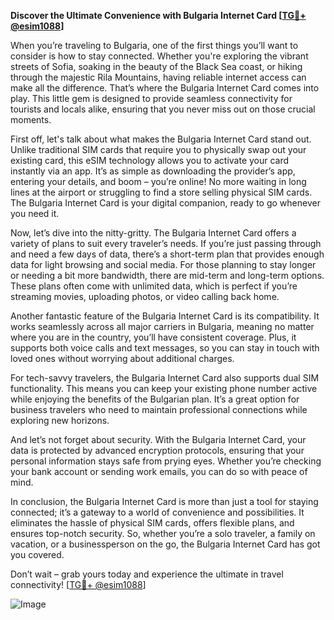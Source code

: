 **Discover the Ultimate Convenience with Bulgaria Internet Card [[TG💪+ @esim1088](https://t.me/s/esim1088)]**

When you’re traveling to Bulgaria, one of the first things you’ll want to consider is how to stay connected. Whether you're exploring the vibrant streets of Sofia, soaking in the beauty of the Black Sea coast, or hiking through the majestic Rila Mountains, having reliable internet access can make all the difference. That’s where the Bulgaria Internet Card comes into play. This little gem is designed to provide seamless connectivity for tourists and locals alike, ensuring that you never miss out on those crucial moments.

First off, let's talk about what makes the Bulgaria Internet Card stand out. Unlike traditional SIM cards that require you to physically swap out your existing card, this eSIM technology allows you to activate your card instantly via an app. It’s as simple as downloading the provider’s app, entering your details, and boom – you’re online! No more waiting in long lines at the airport or struggling to find a store selling physical SIM cards. The Bulgaria Internet Card is your digital companion, ready to go whenever you need it.

Now, let’s dive into the nitty-gritty. The Bulgaria Internet Card offers a variety of plans to suit every traveler’s needs. If you’re just passing through and need a few days of data, there’s a short-term plan that provides enough data for light browsing and social media. For those planning to stay longer or needing a bit more bandwidth, there are mid-term and long-term options. These plans often come with unlimited data, which is perfect if you’re streaming movies, uploading photos, or video calling back home.

Another fantastic feature of the Bulgaria Internet Card is its compatibility. It works seamlessly across all major carriers in Bulgaria, meaning no matter where you are in the country, you’ll have consistent coverage. Plus, it supports both voice calls and text messages, so you can stay in touch with loved ones without worrying about additional charges.

For tech-savvy travelers, the Bulgaria Internet Card also supports dual SIM functionality. This means you can keep your existing phone number active while enjoying the benefits of the Bulgarian plan. It’s a great option for business travelers who need to maintain professional connections while exploring new horizons.

And let’s not forget about security. With the Bulgaria Internet Card, your data is protected by advanced encryption protocols, ensuring that your personal information stays safe from prying eyes. Whether you’re checking your bank account or sending work emails, you can do so with peace of mind.

In conclusion, the Bulgaria Internet Card is more than just a tool for staying connected; it’s a gateway to a world of convenience and possibilities. It eliminates the hassle of physical SIM cards, offers flexible plans, and ensures top-notch security. So, whether you’re a solo traveler, a family on vacation, or a businessperson on the go, the Bulgaria Internet Card has got you covered. 

Don’t wait – grab yours today and experience the ultimate in travel connectivity! [[TG💪+ @esim1088](https://t.me/s/esim1088)]

![Image](https://i.postimg.cc/Y0z9fWf4/image.png)